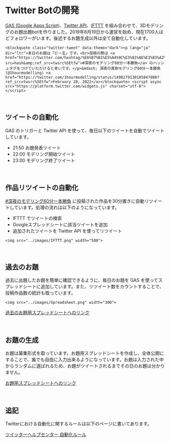 # Twitter Botの開発
[GAS (Google Apps Script)](https://developers.google.com/apps-script)、[Twitter API](https://developer.twitter.com/en/products/twitter-api)、[IFTTT](https://ifttt.com/explore) を組み合わせて、3Dモデリングのお題出題botを作りました。2019年8月19日から運営を始め、現在1700人ほどフォロワーがいます。後述するお題生成以外は全て自動化しています。

```@raw html
<blockquote class="twitter-tweet" data-theme="dark"><p lang="ja" dir="ltr">本日のお題は「ビー玉」です。<br>投稿の際は <a href="https://twitter.com/hashtag/%E6%B7%B1%E5%A4%9C%E3%81%AE%E3%83%A2%E3%83%87%E3%83%AA%E3%83%B3%E3%82%B060%E5%88%86%E4%B8%80%E6%9C%AC%E5%8B%9D%E8%B2%A0?src=hash&amp;ref_src=twsrc%5Etfw">#深夜のモデリング60分一本勝負</a> のハッシュタグをつけていただけると幸いです。</p>&mdash; 深夜の真剣モデリング60分一本勝負 (@1hourmodelling) <a href="https://twitter.com/1hourmodelling/status/1498279130105847808?ref_src=twsrc%5Etfw">February 28, 2022</a></blockquote> <script async src="https://platform.twitter.com/widgets.js" charset="utf-8"></script>
```

<br />

## ツイートの自動化
GAS のトリガーと Twitter API を使って、毎日以下のツイートを自動でツイートしています。
- 21:50 お題発表ツイート
- 22:00 モデリング開始ツイート
- 23:00 モデリング終了ツイート

<br />

## 作品リツイートの自動化
[#深夜のモデリング60分一本勝負](https://twitter.com/search?q=＃深夜のモデリング60分一本勝負) に投稿された作品を30分置きに自動リツイートしています。処理の流れは以下のようになっています。
- IFTTT でツイートの検索
- Googleスプレッドシートに該当ツイートを追加
- 追加されたツイートを Twitter API を使ってリツイート

```@raw html
<img src="../images/IFTTT.png" width="500">
```

<br />

## 過去のお題
過去に出題したお題を簡単に確認できるように、毎日のお題を GAS を使ってスプレッドシートに追加しています。また、リツイート数をカウントすることで、投稿作品数の統計も取っています。
```@raw html
<img src="../images/Spreadsheet.png" width="300">
```
[過去のお題用スプレッドシートへのリンク](https://docs.google.com/spreadsheets/d/1NRrCvgxyiuwi9mW1L9cQJYGB6EVApk6SDPn9noAILa4/edit#gid=0)

<br />

## お題の生成
お題は募集形式を取っています。お題用スプレッドシートを作成し、全体公開にすることで、誰でも自由に入力出来るようになっています。お題は入力された中からランダムに選ばれるため、お題がツイートされるまでその日のお題は分かりません。

[お題用スプレッドシートへのリンク](https://docs.google.com/spreadsheets/d/1YiEfxdjw3Kj6yzLWEtlVRTvsdTKVvsy8lti_yVuqigQ/edit#gid=768838469)

<br />

## 追記
Twitterにおける自動化に関するルールは以下のページに書いてあります。

[ツイッターヘルプセンター 自動化ルール](https://help.twitter.com/ja/rules-and-policies/twitter-automation)
